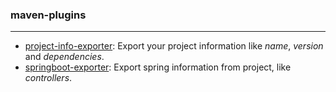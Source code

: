 ### maven-plugins

----
- [project-info-exporter](https://github.com/emmanuelneri/maven-plugins/tree/master/project-info-exporter): Export your project information like _name_, _version_ and _dependencies_.
- [springboot-exporter](https://github.com/emmanuelneri/maven-plugins/tree/master/springboot-exporter): Export spring information from project, like _controllers_.
